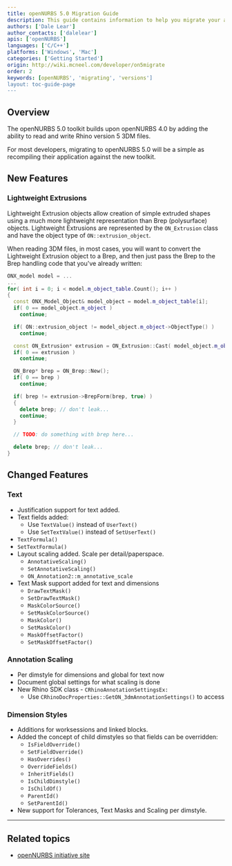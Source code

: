 ```yaml
---
title: openNURBS 5.0 Migration Guide
description: This guide contains information to help you migrate your application to openNURBS 5.0.
authors: ['Dale Lear']
author_contacts: ['dalelear']
apis: ['openNURBS']
languages: ['C/C++']
platforms: ['Windows', 'Mac']
categories: ['Getting Started']
origin: http://wiki.mcneel.com/developer/on5migrate
order: 2
keywords: [openNURBS', 'migrating', 'versions']
layout: toc-guide-page
---
```


 
## Overview

The openNURBS 5.0 toolkit builds upon openNURBS 4.0 by adding the ability to read and write Rhino version 5 3DM files.

For most developers, migrating to openNURBS 5.0 will be a simple as recompiling their application against the new toolkit.

## New Features

### Lightweight Extrusions

Lightweight Extrusion objects allow creation of simple extruded shapes using a much more lightweight representation than Brep (polysurface) objects. Lightweight Extrusions are represented by the `ON_Extrusion` class and have the object type of `ON::extrusion_object`.

When reading 3DM files, in most cases, you will want to convert the Lightweight Extrusion object to a Brep, and then just pass the Brep to the Brep handling code that you've already written:

```cpp
ONX_model model = ...
...
for( int i = 0; i < model.m_object_table.Count(); i++ )
{
  const ONX_Model_Object& model_object = model.m_object_table[i];
  if( 0 == model_object.m_object )
    continue;

  if( ON::extrusion_object != model_object.m_object->ObjectType() )
    continue;

  const ON_Extrusion* extrusion = ON_Extrusion::Cast( model_object.m_object );
  if( 0 == extrusion )
    continue;

  ON_Brep* brep = ON_Brep::New();
  if( 0 == brep )
    continue;

  if( brep != extrusion->BrepForm(brep, true) )
  {
    delete brep; // don't leak...
    continue;
  }

  // TODO: do something with brep here...

  delete brep; // don't leak...
}
```

## Changed Features

### Text

- Justification support for text added.
- Text fields added:
    - Use `TextValue()` instead of `UserText()`
    - Use `SetTextValue()` instead of `SetUserText()`
- `TextFormula()`
- `SetTextFormula()`
- Layout scaling added. Scale per detail/paperspace.
    - `AnnotativeScaling()`
    - `SetAnnotativeScaling()`
    - `ON_Annotation2::m_annotative_scale`
- Text Mask support added for text and dimensions
    - `DrawTextMask()`
    - `SetDrawTextMask()`
    - `MaskColorSource()`
    - `SetMaskColorSource()`
    - `MaskColor()`
    - `SetMaskColor()`
    - `MaskOffsetFactor()`
    - `SetMaskOffsetFactor()`

### Annotation Scaling

- Per dimstyle for dimensions and global for text now
- Document global settings for what scaling is done
- New Rhino SDK class - `CRhinoAnnotationSettingsEx:`
    - Use `CRhinoDocProperties::GetON_3dmAnnotationSettings()` to access

### Dimension Styles

- Additions for worksessions and linked blocks.
- Added the concept of child dimstyles so that fields can be overridden:
    - `IsFieldOverride()`
    - `SetFieldOverride()`
    - `HasOverrides()`
    - `OverrideFields()`
    - `InheritFields()`
    - `IsChildDimstyle()`
    - `IsChildOf()`
    - `ParentId()`
    - `SetParentId()`
- New support for Tolerances, Text Masks and Scaling per dimstyle.

---

## Related topics

- [openNURBS initiative site](http://www.rhino3d.com/opennurbs)
